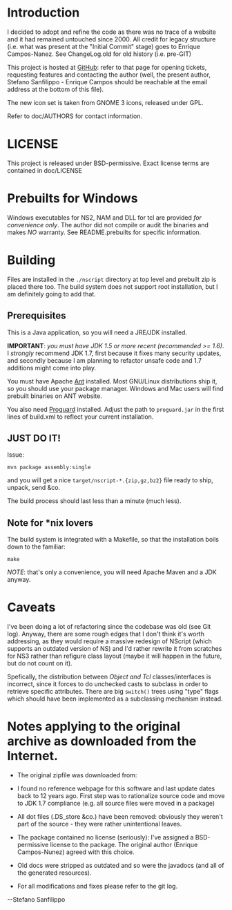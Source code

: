 Introduction
============

I decided to adopt and refine the code as there was no trace of a website
and it had remained untouched since 2000. All credit for legacy structure
(i.e. what was present at the "Initial Commit" stage) goes to
Enrique Campos-Nanez. See ChangeLog.old for old history (i.e. pre-GIT)

This project is hosted at [GitHub](https://github.com/esseks/nscript): refer
to that page for opening tickets, requesting features and contacting
the author (well, the present author, Stefano Sanfilippo - Enrique Campos
should be reachable at the email address at the bottom of this file).

The new icon set is taken from GNOME 3 icons, released under GPL.

Refer to doc/AUTHORS for contact information.

LICENSE
=======

This project is released under BSD-permissive. Exact license terms are contained
in doc/LICENSE


Prebuilts for Windows
=====================
Windows executables for NS2, NAM and DLL for tcl are provided *for convenience
only*. The author did not compile or audit the binaries and makes *NO* warranty.
See README.prebuilts for specific information.

Building
========

Files are installed in the `./nscript` directory at top level and prebuilt
zip is placed there too. The build system does not support root installation,
but I am definitely going to add that.

Prerequisites
-------------

This is a Java application, so you will need a JRE/JDK installed.

**IMPORTANT**: *you must have JDK 1.5 or more recent (recommended >= 1.6)*.
I *strongly* recommend JDK 1.7, first because it fixes many security updates,
and secondly because I am planning to refactor unsafe code and 1.7 additions
might come into play.

You must have Apache [Ant](http://ant.apache.org/) installed.
Most GNU/Linux distributions ship it, so you should use your package manager.
Windows and Mac users will find prebuilt binaries on ANT website.

You also need [Proguard](http://proguard.sourceforge.net/) installed.
Adjust the path to `proguard.jar` in the first lines of build.xml to reflect
your current installation.

JUST DO IT!
-----------

Issue:

    mvn package assembly:single

and you will get a nice `target/nscript-*.{zip,gz,bz2}` file ready to ship, unpack, send &co.

The build process should last less than a minute (much less).

Note for *nix lovers
--------------------

The build system is integrated with a Makefile, so that the installation
boils down to the familiar:

    make

*NOTE*: that's only a convenience, you will need Apache Maven and a JDK anyway.

Caveats
=======

I've been doing a lot of refactoring since the codebase was old (see Git log).
Anyway, there are some rough edges that I don't think it's worth addressing,
as they would require a massive redesign of NScript (which supports an outdated
version of NS) and I'd rather rewrite it from scratches for NS3 rather
than refigure class layout (maybe it will happen in the future, but
do not count on it).

Spefically, the distribution between *Object and Tcl* classes/interfaces
is incorrect, since it forces to do unchecked casts to subclass
in order to retrieve specific attributes. There are big `switch()` trees using
"type" flags which should have been implemented as a subclassing mechanism
instead.


Notes applying to the original archive as downloaded from the Internet.
=======================================================================

* The original zipfile was downloaded from:


* I found no reference webpage for this software and last update dates back to
12 years ago. First step was to rationalize source code and move to JDK 1.7
compliance (e.g. all source files were moved in a package)

* All dot files (.DS_store &co.) have been removed: obviously they
weren't part of the source - they were rather unintentional leaves.

* The package contained no license (seriously): I've assigned a BSD-permissive
license to the package. The original author (Enrique Campos-Nunez) agreed
with this choice.

* Old docs were stripped as outdated and so were the javadocs (and all of the
generated resources).

* For all modifications and fixes please refer to the git log.

--Stefano Sanfilippo
